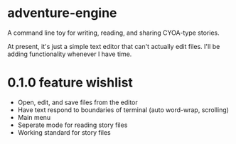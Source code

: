 # adventure-engine
A command line toy for writing, reading, and sharing CYOA-type stories.

At present, it's just a simple text editor that can't actually edit files.  I'll be adding functionality 
whenever I have time.

# 0.1.0 feature wishlist
* Open, edit, and save files from the editor
* Have text respond to boundaries of terminal (auto word-wrap, scrolling)
* Main menu
* Seperate mode for reading story files
* Working standard for story files
